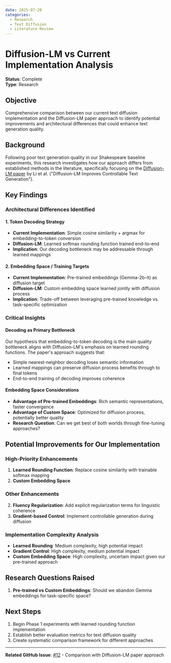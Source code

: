 ```yaml
---
date: 2025-07-20
categories:
  - Research
  - Text Diffusion
  - Literature Review
---
```


# Diffusion-LM vs Current Implementation Analysis

**Status**: Complete  
**Type**: Research

## Objective

Comprehensive comparison between our current text diffusion implementation and the Diffusion-LM paper approach to identify potential improvements and architectural differences that could enhance text generation quality.

<!-- more -->

## Background

Following poor text generation quality in our Shakespeare baseline experiments, this research investigates how our approach differs from established methods in the literature, specifically focusing on the [Diffusion-LM paper](https://arxiv.org/abs/2205.14217) by Li et al. ("Diffusion-LM Improves Controllable Text Generation").

## Key Findings

### Architectural Differences Identified

#### 1. Token Decoding Strategy
- **Current Implementation**: Simple cosine similarity + argmax for embedding-to-token conversion
- **Diffusion-LM**: Learned softmax rounding function trained end-to-end
- **Implication**: Our decoding bottleneck may be addressable through learned mappings

#### 2. Embedding Space / Training Targets
- **Current Implementation**: Pre-trained embeddings (Gemma-2b-it) as diffusion target
- **Diffusion-LM**: Custom embedding space learned jointly with diffusion process
- **Implication**: Trade-off between leveraging pre-trained knowledge vs. task-specific optimization

### Critical Insights

#### Decoding as Primary Bottleneck
Our hypothesis that embedding-to-token decoding is the main quality bottleneck aligns with Diffusion-LM's emphasis on learned rounding functions. The paper's approach suggests that:
- Simple nearest-neighbor decoding loses semantic information
- Learned mappings can preserve diffusion process benefits through to final tokens
- End-to-end training of decoding improves coherence

#### Embedding Space Considerations
- **Advantage of Pre-trained Embeddings**: Rich semantic representations, faster convergence
- **Advantage of Custom Space**: Optimized for diffusion process, potentially better quality
- **Research Question**: Can we get best of both worlds through fine-tuning approaches?

## Potential Improvements for Our Implementation

### High-Priority Enhancements
1. **Learned Rounding Function**: Replace cosine similarity with trainable softmax mapping
2. **Custom Embedding Space**

### Other Enhancements
2. **Fluency Regularization**: Add explicit regularization terms for linguistic coherence
3. **Gradient-based Control**: Implement controllable generation during diffusion

### Implementation Complexity Analysis
- **Learned Rounding**: Medium complexity, high potential impact
- **Gradient Control**: High complexity, medium potential impact  
- **Custom Embedding Space**: High complexity, uncertain impact given our pre-trained approach

## Research Questions Raised

1. **Pre-trained vs Custom Embeddings**: Should we abandon Gemma embeddings for task-specific space?


## Next Steps

1. Begin Phase 1 experiments with learned rounding function implementation
2. Establish better evaluation metrics for text diffusion quality
3. Create systematic comparison framework for different approaches

---

**Related GitHub Issue**: [#12](https://github.com/LiamConnell/TinyDiffusionModels/issues/12) - Comparison with Diffusion-LM paper approach  
